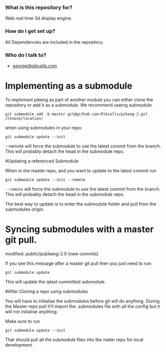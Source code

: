 ### What is this repository for? ###

Web real time 3d display engine. 

### How do I get set up? ###

All Dependencies are included in the repository.

### Who do I talk to? ###

* george@pikcells.com

# Implementing as a submodule #

To implement pikeng as part of another module you can either clone the repository or add it as a submodule. We recommend useing submodule.

    git submodule add -b master git@github.com:Pikcells/pikeng-2.git /choose/location/

when using submodules in your repo:

    git submodule update --init 

--remote will force the submodule to use the latest commit from the branch. This will probably detach the head in the submodule repo.


#Updating a referenced Submodule

When in the master repo, and you want to update to the latest commit run

    git submodule update --init --remote

```--remote``` will force the submodule to use the latest commit from the branch. This will probably detach the head in the submodule repo.

The best way to update is to enter the submodule folder and pull from the submodules origin. 

# Syncing submodules with a master git pull.


modified:   public/js/pikeng-2.0 (new commits)

If you see this message after a master git pull then you just need to run:

    git submodule update

This will update the latest committed submodule.


#After Cloning a repo using submodules

You will have to initialise the submodules before git will do anything. During the Master repo pull it'll import the .submodules file with all the config but it will not initialise anything.

Make sure to run 

    git submodule update --init

That should pull all the submodule files into the mater repo for local development.
